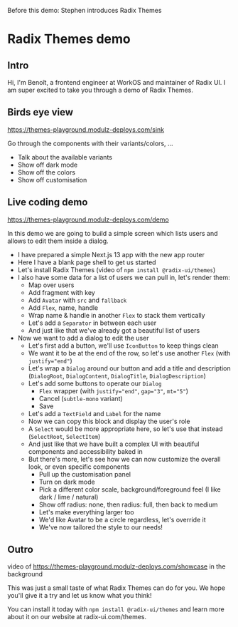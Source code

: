 Before this demo: Stephen introduces Radix Themes

# Radix Themes demo

## Intro

Hi, I'm Benoît, a frontend engineer at WorkOS and maintainer of Radix UI.
I am super excited to take you through a demo of Radix Themes.

## Birds eye view

https://themes-playground.modulz-deploys.com/sink

Go through the components with their variants/colors, …

- Talk about the available variants
- Show off dark mode
- Show off the colors
- Show off customisation

## Live coding demo

https://themes-playground.modulz-deploys.com/demo

In this demo we are going to build a simple screen which lists users and allows to edit them inside a dialog.

- I have prepared a simple Next.js 13 app with the new app router
- Here I have a blank page shell to get us started
- Let's install Radix Themes (video of `npm install @radix-ui/themes`)
- I also have some data for a list of users we can pull in, let's render them:
  - Map over users
  - Add fragment with key
  - Add `Avatar` with `src` and `fallback`
  - Add `Flex`, name, handle
  - Wrap name & handle in another `Flex` to stack them vertically
  - Let's add a `Separator` in between each user
  - And just like that we've already got a beautiful list of users
- Now we want to add a dialog to edit the user
  - Let's first add a button, we'll use `IconButton` to keep things clean
  - We want it to be at the end of the row, so let's use another `Flex` (with `justify="end"`)
  - Let's wrap a `Dialog` around our button and add a title and description (`DialogRoot`, `DialogContent`, `DialogTitle`, `DialogDescription`)
  - Let's add some buttons to operate our `Dialog`
    - `Flex` wrapper (with `justify="end"`, `gap="3"`, `mt="5"`)
    - Cancel (`subtle-mono` variant)
    - Save
  - Let's add a `TextField` and `Label` for the name
  - Now we can copy this block and display the user's role
  - A `Select` would be more appropriate here, so let's use that instead (`SelectRoot`, `SelectItem`)
  - And just like that we have built a complex UI with beautiful components and accessibility baked in
  - But there's more, let's see how we can now customize the overall look, or even specific components
    - Pull up the customisation panel
    - Turn on dark mode
    - Pick a different color scale, background/foreground feel (I like dark / lime / natural)
    - Show off radius: none, then radius: full, then back to medium
    - Let's make everything larger too
    - We'd like Avatar to be a circle regardless, let's override it
    - We've now tailored the style to our needs!

## Outro

video of https://themes-playground.modulz-deploys.com/showcase in the background

This was just a small taste of what Radix Themes can do for you.
We hope you'll give it a try and let us know what you think!

<!-- slide showing install and link -->

You can install it today with `npm install @radix-ui/themes` and learn more about it on our website at radix-ui.com/themes.
